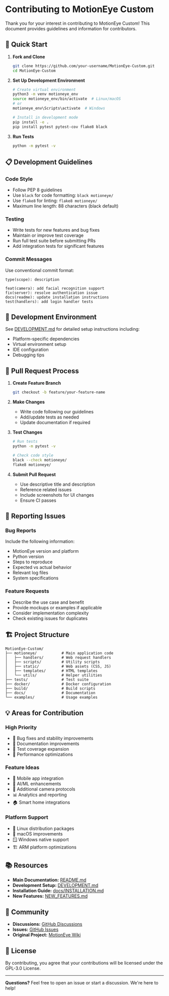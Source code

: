 # Contributing to MotionEye Custom

Thank you for your interest in contributing to MotionEye Custom! This document provides guidelines and information for contributors.

## 🚀 Quick Start

1. **Fork and Clone**
   ```bash
   git clone https://github.com/your-username/MotionEye-Custom.git
   cd MotionEye-Custom
   ```

2. **Set Up Development Environment**
   ```bash
   # Create virtual environment
   python3 -m venv motioneye_env
   source motioneye_env/bin/activate  # Linux/macOS
   # or
   motioneye_env\Scripts\activate  # Windows

   # Install in development mode
   pip install -e .
   pip install pytest pytest-cov flake8 black
   ```

3. **Run Tests**
   ```bash
   python -m pytest -v
   ```

## 📋 Development Guidelines

### Code Style
- Follow PEP 8 guidelines
- Use `black` for code formatting: `black motioneye/`
- Use `flake8` for linting: `flake8 motioneye/`
- Maximum line length: 88 characters (black default)

### Testing
- Write tests for new features and bug fixes
- Maintain or improve test coverage
- Run full test suite before submitting PRs
- Add integration tests for significant features

### Commit Messages
Use conventional commit format:
```
type(scope): description

feat(camera): add facial recognition support
fix(server): resolve authentication issue
docs(readme): update installation instructions
test(handlers): add login handler tests
```

## 🔧 Development Environment

See [DEVELOPMENT.md](DEVELOPMENT.md) for detailed setup instructions including:
- Platform-specific dependencies
- Virtual environment setup
- IDE configuration
- Debugging tips

## 📝 Pull Request Process

1. **Create Feature Branch**
   ```bash
   git checkout -b feature/your-feature-name
   ```

2. **Make Changes**
   - Write code following our guidelines
   - Add/update tests as needed
   - Update documentation if required

3. **Test Changes**
   ```bash
   # Run tests
   python -m pytest -v
   
   # Check code style
   black --check motioneye/
   flake8 motioneye/
   ```

4. **Submit Pull Request**
   - Use descriptive title and description
   - Reference related issues
   - Include screenshots for UI changes
   - Ensure CI passes

## 🐛 Reporting Issues

### Bug Reports
Include the following information:
- MotionEye version and platform
- Python version
- Steps to reproduce
- Expected vs actual behavior
- Relevant log files
- System specifications

### Feature Requests
- Describe the use case and benefit
- Provide mockups or examples if applicable
- Consider implementation complexity
- Check existing issues for duplicates

## 🏗️ Project Structure

```
MotionEye-Custom/
├── motioneye/           # Main application code
│   ├── handlers/        # Web request handlers
│   ├── scripts/         # Utility scripts
│   ├── static/          # Web assets (CSS, JS)
│   ├── templates/       # HTML templates
│   └── utils/           # Helper utilities
├── tests/               # Test suite
├── docker/              # Docker configuration
├── build/               # Build scripts
├── docs/                # Documentation
└── examples/            # Usage examples
```

## 💡 Areas for Contribution

### High Priority
- 🐛 Bug fixes and stability improvements
- 📝 Documentation improvements
- 🧪 Test coverage expansion
- 🚀 Performance optimizations

### Feature Ideas
- 📱 Mobile app integration
- 🤖 AI/ML enhancements
- 🔌 Additional camera protocols
- 📊 Analytics and reporting
- 🏠 Smart home integrations

### Platform Support
- 🐧 Linux distribution packages
- 🍎 macOS improvements
- 🪟 Windows native support
- 🏗️ ARM platform optimizations

## 📚 Resources

- **Main Documentation:** [README.md](README.md)
- **Development Setup:** [DEVELOPMENT.md](DEVELOPMENT.md)
- **Installation Guide:** [docs/INSTALLATION.md](docs/INSTALLATION.md)
- **New Features:** [NEW_FEATURES.md](NEW_FEATURES.md)

## 💬 Community

- **Discussions:** [GitHub Discussions](https://github.com/M1K31/MotionEye-Custom/discussions)
- **Issues:** [GitHub Issues](https://github.com/M1K31/MotionEye-Custom/issues)
- **Original Project:** [MotionEye Wiki](https://github.com/motioneye-project/motioneye/wiki)

## 📄 License

By contributing, you agree that your contributions will be licensed under the GPL-3.0 License.

---

**Questions?** Feel free to open an issue or start a discussion. We're here to help!
